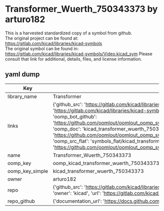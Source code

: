 # Transformer_Wuerth_750343373 by arturo182  
This is a harvested standardized copy of a symbol from github.  
The original project can be found at:  
https://gitlab.com/kicad/libraries/kicad-symbols  
The original symbol can be found in:
https://gitlab.com/kicad/libraries/kicad-symbols/Video.kicad_sym
Please consult that link for additional, details, files, and license information.  
## yaml dump  
| Key | Value |  
| --- | --- |  
| library_name | Transformer |  
| links | {'github_src': 'https://gitlab.com/kicad/libraries/kicad-symbols/Video.kicad_sym', 'github_src_repo': 'https://gitlab.com/kicad/libraries/kicad-symbols', 'oomp_bot': 'kicad_transformer_wuerth_750343373/working', 'oomp_bot_github': 'https://github.com/oomlout/oomlout_oomp_symbol_bot/tree/main/kicad_transformer_wuerth_750343373/working', 'oomp_doc': 'kicad_transformer_wuerth_750343373/working', 'oomp_doc_github': 'https://github.com/oomlout/oomlout_oomp_symbol_doc/tree/main/kicad_transformer_wuerth_750343373/working', 'oomp_src_flat': 'symbols_flat/kicad_transformer_wuerth_750343373/working', 'oomp_src_flat_github': 'https://github.com/oomlout/oomlout_oomp_symbol_src/tree/main/kicad_transformer_wuerth_750343373/working'} |  
| name | Transformer_Wuerth_750343373 |  
| oomp_key | oomp_kicad_transformer_wuerth_750343373 |  
| oomp_key_simple | kicad_transformer_wuerth_750343373 |  
| owner | arturo182 |  
| repo | {'github_src': 'https://gitlab.com/kicad/libraries/kicad-symbols/Video.kicad_sym', 'name': 'libraries/kicad-symbols', 'owner': 'kicad', 'url': 'https://gitlab.com/kicad/libraries/kicad-symbols'} |  
| repo_github | {'documentation_url': 'https://docs.github.com/rest/repos/repos#get-a-repository', 'message': 'Not Found'} |  

